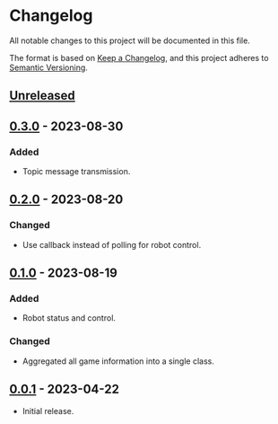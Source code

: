 # Changelog

All notable changes to this project will be documented in this file.

The format is based on [Keep a Changelog](https://keepachangelog.com/en/1.0.0/),
and this project adheres to [Semantic Versioning](https://semver.org/spec/v2.0.0.html).

## [Unreleased]

## [0.3.0] - 2023-08-30

### Added

- Topic message transmission.

## [0.2.0] - 2023-08-20

### Changed

- Use callback instead of polling for robot control.

## [0.1.0] - 2023-08-19

### Added

- Robot status and control.

### Changed

- Aggregated all game information into a single class.

## [0.0.1] - 2023-04-22

- Initial release.

[unreleased]: https://github.com/MosHumanoid/SoccerXComm/compare/v0.3.0...HEAD
[0.3.0]: https://github.com/MosHumanoid/SoccerXComm/compare/v0.2.0...v0.3.0
[0.2.0]: https://github.com/MosHumanoid/SoccerXComm/compare/v0.1.0...v0.2.0
[0.1.0]: https://github.com/MosHumanoid/SoccerXComm/compare/v0.0.1...v0.1.0
[0.0.1]: https://github.com/MosHumanoid/SoccerXComm/releases/tag/v0.0.1
